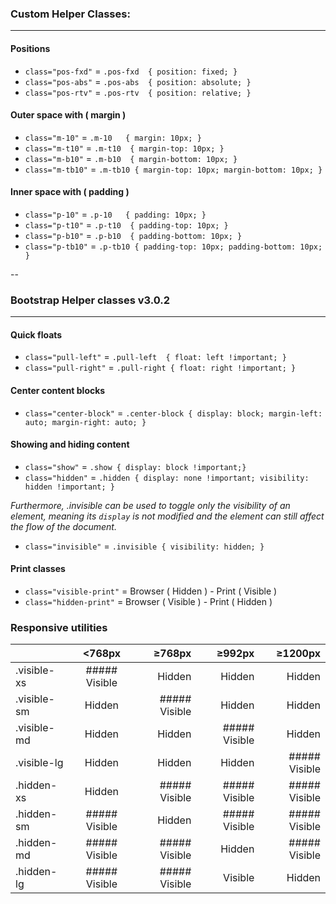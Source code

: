 ### Custom Helper Classes:
---

#### Positions

* `class="pos-fxd"` =  `.pos-fxd  { position: fixed; }`
* `class="pos-abs"` =  `.pos-abs  { position: absolute; }`   
* `class="pos-rtv"` =  `.pos-rtv  { position: relative; }`


#### Outer space with ( margin )

* `class="m-10"`   =  `.m-10   { margin: 10px; }`   
* `class="m-t10"`  =  `.m-t10  { margin-top: 10px; }`
* `class="m-b10"`  =  `.m-b10  { margin-bottom: 10px; }`
* `class="m-tb10"` =  `.m-tb10 { margin-top: 10px; margin-bottom: 10px; }`


#### Inner space with ( padding )

* `class="p-10"`   =  `.p-10   { padding: 10px; }`   
* `class="p-t10"`  =  `.p-t10  { padding-top: 10px; }`
* `class="p-b10"`  =  `.p-b10  { padding-bottom: 10px; }`
* `class="p-tb10"` =  `.p-tb10 { padding-top: 10px; padding-bottom: 10px; }`

--
### Bootstrap Helper classes v3.0.2
---

#### Quick floats
* `class="pull-left"`   =  `.pull-left  { float: left !important; }`   
* `class="pull-right"`  =  `.pull-right { float: right !important; }`   

#### Center content blocks
* `class="center-block"` =  `.center-block { display: block; margin-left: auto; margin-right: auto; }`  

#### Showing and hiding content
* `class="show"`   =  `.show { display: block !important;}`    
* `class="hidden"` =  `.hidden { display: none !important; visibility: hidden !important; }`

*Furthermore, .invisible can be used to toggle only the visibility of an element, meaning its `display` is not modified and the element can still affect the flow of the document.*
* `class="invisible"` =  `.invisible { visibility: hidden; }`


#### Print classes
* `class="visible-print"`  =  Browser ( Hidden ) - Print  ( Visible )   
* `class="hidden-print"`   =  Browser ( Visible ) - Print ( Hidden )   

### Responsive utilities

|               | <768px        | ≥768px            | ≥992px         | ≥1200px       |
| ------------- |:-------------:| -----------------:| --------------:| -------------:|
| .visible-xs   | ##### Visible |  Hidden           | Hidden         | Hidden        |
| .visible-sm   | Hidden        |  ##### Visible    | Hidden         | Hidden        |
| .visible-md   | Hidden        |  Hidden           | ##### Visible  | Hidden        |
| .visible-lg   | Hidden        |  Hidden           | Hidden         | ##### Visible |
| .hidden-xs    | Hidden        |  ##### Visible    | ##### Visible  | ##### Visible |
| .hidden-sm    | ##### Visible |  Hidden           | ##### Visible  | ##### Visible |
| .hidden-md    | ##### Visible |  ##### Visible    | Hidden         | ##### Visible |
| .hidden-lg    | ##### Visible |  ##### Visible    | Visible        | Hidden        |

